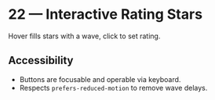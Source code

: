 # 22 — Interactive Rating Stars
Hover fills stars with a wave, click to set rating.
## Accessibility
- Buttons are focusable and operable via keyboard.
- Respects `prefers-reduced-motion` to remove wave delays.
